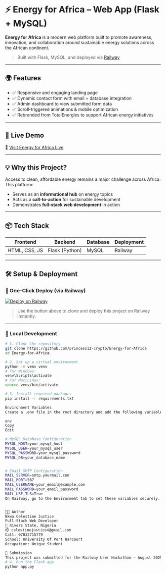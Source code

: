 # ⚡ Energy for Africa – Web App (Flask + MySQL)

**Energy for Africa** is a modern web platform built to promote awareness, innovation, and collaboration around sustainable energy solutions across the African continent.

> Built with Flask, MySQL, and deployed via [Railway](https://railway.app)

---

## 🌍 Features

- ✅ Responsive and engaging landing page
- ✅ Dynamic contact form with email + database integration
- ✅ Admin dashboard to view submitted form data
- ✅ Scroll-triggered animations & mobile optimization
- ✅ Rebranded from TotalEnergies to support African energy initiatives

---

## 🚀 Live Demo

🔗 [Visit Energy for Africa Live](https://web-production-76476.up.railway.app)

---

## 💡 Why this Project?

Access to clean, affordable energy remains a major challenge across Africa. This platform:

- Serves as an **informational hub** on energy topics
- Acts as a **call-to-action** for sustainable development
- Demonstrates **full-stack web development** in action

---

## 📦 Tech Stack

| Frontend       | Backend       | Database | Deployment |
|----------------|---------------|----------|------------|
| HTML, CSS, JS  | Flask (Python)| MySQL    | Railway    |

---

## 🛠️ Setup & Deployment

### 🔗 One-Click Deploy (via Railway)

[![Deploy on Railway](https://railway.com/button.svg)](https://railway.com/deploy/72KWGM?referralCode=yi_Rfl)

> Use the button above to clone and deploy this project on Railway instantly.

---

### 🧪 Local Development

```bash
# 1. Clone the repository
git clone https://github.com/princess12-crypto/Energy-for-Africa
cd Energy-for-Africa

# 2. Set up a virtual environment
python -m venv venv
# For Windows:
venv\Scripts\activate
# For Mac/Linux:
source venv/bin/activate

# 3. Install required packages
pip install -r requirements.txt

Environment Variables
Create a .env file in the root directory and add the following variables:

env
Copy
Edit

# MySQL Database Configuration
MYSQL_HOST=your_mysql_host
MYSQL_USER=your_mysql_user
MYSQL_PASSWORD=your_mysql_password
MYSQL_DB=your_database_name


# Email SMTP Configuration
MAIL_SERVER=smtp.yourmail.com
MAIL_PORT=587
MAIL_USERNAME=your_email@example.com
MAIL_PASSWORD=your_email_password
MAIL_USE_TLS=True
On Railway, go to the Environment tab to set these variables securely.


👨‍💻 Author
Nkwo Celestine Justice
Full-Stack Web Developer
📍 Rivers State, Nigeria
📫 celestinejustice4@gmail.com
Call: 07032715779
School: University Of Port Harcourt
Occupation: Unique Student

🏁 Submission
This project was submitted for the Railway User Hackathon – August 2025.
# 4. Run the Flask app
python app.py
